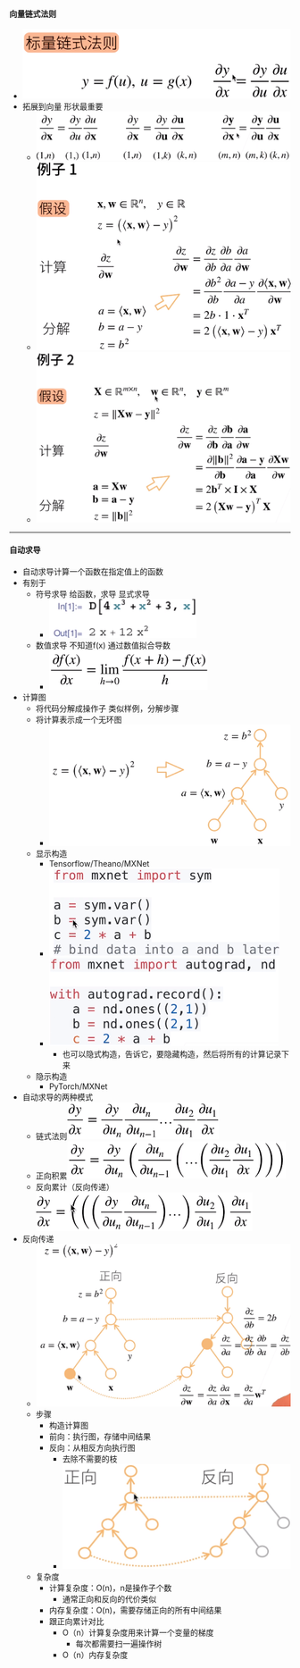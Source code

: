 #### 向量链式法则

* ![image-20210715101311901](自动求导.assets/image-20210715101311901.png)
* 拓展到向量  形状最重要
  * ![image-20210715101324584](自动求导.assets/image-20210715101324584.png)
  * ![image-20210715101343454](自动求导.assets/image-20210715101343454.png)
  * ![image-20210715101355999](自动求导.assets/image-20210715101355999.png)

---

#### 自动求导

* 自动求导计算一个函数在指定值上的函数
* 有别于
  * 符号求导  给函数，求导  显式求导
    * ![image-20210715101409561](自动求导.assets/image-20210715101409561.png)
  * 数值求导   不知道f(x) 通过数值拟合导数
    * ![image-20210715101421811](自动求导.assets/image-20210715101421811.png)
* 计算图
  * 将代码分解成操作子    类似样例，分解步骤
  * 将计算表示成一个无环图
    * ![image-20210715101432769](自动求导.assets/image-20210715101432769.png)
  * 显示构造
    * Tensorflow/Theano/MXNet
    * ![image-20210715101445932](自动求导.assets/image-20210715101445932.png)
    * ![image-20210715101511671](自动求导.assets/image-20210715101511671.png)
      * 也可以隐式构造，告诉它，要隐藏构造，然后将所有的计算记录下来
  * 隐示构造
    * PyTorch/MXNet
* 自动求导的两种模式
  * 链式法则![image-20210715101524587](自动求导.assets/image-20210715101524587.png)
  * 正向积累![image-20210715101535613](自动求导.assets/image-20210715101535613.png)
  * 反向累计（反向传递）![image-20210715101552055](自动求导.assets/image-20210715101552055.png)
* 反向传递
  * ![image-20210715101618413](自动求导.assets/image-20210715101618413.png)
  * 步骤
    * 构造计算图
    * 前向：执行图，存储中间结果
    * 反向：从相反方向执行图
      * 去除不需要的枝
      * ![image-20210715101630832](自动求导.assets/image-20210715101630832.png)
  * 复杂度
    * 计算复杂度：O(n)，n是操作子个数
      * 通常正向和反向的代价类似
    * 内存复杂度：O(n)，需要存储正向的所有中间结果
    * 跟正向累计对比
      * O（n）计算复杂度用来计算一个变量的梯度
        * 每次都需要扫一遍操作树
      * O（n）内存复杂度

